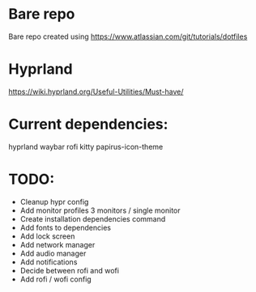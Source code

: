 # Bare repo
Bare repo created using https://www.atlassian.com/git/tutorials/dotfiles

# Hyprland
https://wiki.hyprland.org/Useful-Utilities/Must-have/

# Current dependencies:
hyprland waybar rofi kitty papirus-icon-theme 

# TODO:
* Cleanup hypr config
* Add monitor profiles 3 monitors / single monitor
* Create installation dependencies command
* Add fonts to dependencies
* Add lock screen
* Add network manager
* Add audio manager
* Add notifications
* Decide between rofi and wofi
* Add rofi / wofi config
